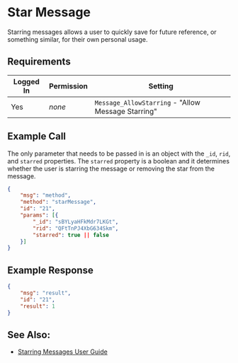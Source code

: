 # Star Message

Starring messages allows a user to quickly save for future reference, or something similar, for their own personal usage.

## Requirements

| Logged In | Permission | Setting                                            |
| --------- | ---------- | -------------------------------------------------- |
| Yes       | _none_     | `Message_AllowStarring` - "Allow Message Starring" |

## Example Call

The only parameter that needs to be passed in is an object with the `_id`, `rid`, and `starred` properties. The `starred` property is a boolean and it determines whether the user is starring the message or removing the star from the message.

```json
{
    "msg": "method",
    "method": "starMessage",
    "id": "21",
    "params": [{
        "_id": "sBYLyaHFkMdr7LKGt",
        "rid": "QFtTnPJ4XbG634Skm",
        "starred": true || false
    }]
}
```

## Example Response

```json
{
    "msg": "result",
    "id": "21",
    "result": 1
}
```

## See Also:

- [Starring Messages User Guide][1]

[1]: ../../../../user-guides/messages/
